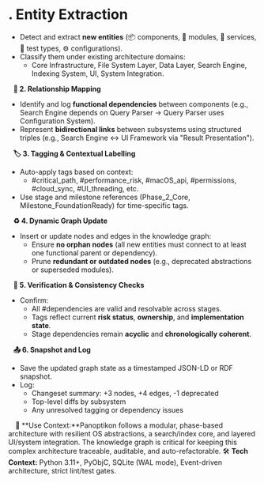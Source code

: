 # **. Entity Extraction**
* Detect and extract **new entities** (📦 components, 🧱 modules, 🔧 services, 🧪 test types, ⚙️ configurations).
* Classify them under existing architecture domains:
  * Core Infrastructure, File System Layer, Data Layer, Search Engine, Indexing System, UI, System Integration.

⠀**🔗 2. Relationship Mapping**
* Identify and log **functional dependencies** between components (e.g., Search Engine depends on Query Parser → Query Parser uses Configuration System).
* Represent **bidirectional links** between subsystems using structured triples (e.g., Search Engine ↔ UI Framework via "Result Presentation").

⠀**🏷️ 3. Tagging & Contextual Labelling**
* Auto-apply tags based on context:
  * #critical_path, #performance_risk, #macOS_api, #permissions, #cloud_sync, #UI_threading, etc.
* Use stage and milestone references (Phase_2_Core, Milestone_FoundationReady) for time-specific tags.

⠀**♻️ 4. Dynamic Graph Update**
* Insert or update nodes and edges in the knowledge graph:
  * Ensure **no orphan nodes** (all new entities must connect to at least one functional parent or dependency).
  * Prune **redundant or outdated nodes** (e.g., deprecated abstractions or superseded modules).

⠀**🧪 5. Verification & Consistency Checks**
* Confirm:
  * All #dependencies are valid and resolvable across stages.
  * Tags reflect current **risk status**, **ownership**, and **implementation state**.
  * Stage dependencies remain **acyclic** and **chronologically coherent**.

⠀**📤 6. Snapshot and Log**
* Save the updated graph state as a timestamped JSON-LD or RDF snapshot.
* Log:
  * Changeset summary: +3 nodes, +4 edges, -1 deprecated
  * Top-level diffs by subsystem
  * Any unresolved tagging or dependency issues

⠀
📎 **Use Context:**Panoptikon follows a modular, phase-based architecture with resilient OS abstractions, a search/index core, and layered UI/system integration. The knowledge graph is critical for keeping this complex architecture traceable, auditable, and auto-refactorable.
🛠️ **Tech Context:** Python 3.11+, PyObjC, SQLite (WAL mode), Event-driven architecture, strict lint/test gates.
